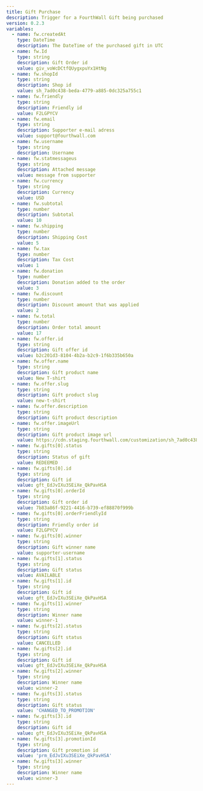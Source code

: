```yaml
---
title: Gift Purchase
description: Trigger for a FourthWall Gift being purchased
version: 0.2.3
variables:
  - name: fw.createdAt
    type: DateTime
    description: The DateTime of the purchased gift in UTC
  - name: fw.Id
    type: string
    description: Gift Order id
    value: giv_voWcDCtfQUygxpuYx1HtNg
  - name: fw.shopId
    type: string
    description: Shop id
    value: sh_7ad0c438-beda-4779-a885-0dc325a755c1
  - name: fw.friendly
    type: string
    description: Friendly id
    value: F2LGPYCV
  - name: fw.email
    type: string
    description: Supporter e-mail adress
    value: support@fourthwall.com
  - name: fw.username
    type: string
    description: Username
  - name: fw.statmessageus
    type: string
    description: Attached message
    value: message from supporter
  - name: fw.currency
    type: string
    description: Currency
    value: USD
  - name: fw.subtotal
    type: number
    description: Subtotal
    value: 10
  - name: fw.shipping
    type: number
    description: Shipping Cost
    value: 5
  - name: fw.tax
    type: number
    description: Tax Cost
    value: 1
  - name: fw.donation
    type: number
    description: Donation added to the order
    value: 3
  - name: fw.discount
    type: number
    description: Discount amount that was applied
    value: 2
  - name: fw.total
    type: number
    description: Order total amount
    value: 17
  - name: fw.offer.id
    type: string
    description: Gift offer id
    value: b2c201d3-8104-4b2a-b2c9-1f6b335b650a
  - name: fw.offer.name
    type: string
    description: Gift product name
    value: New T-shirt
  - name: fw.offer.slug
    type: string
    description: Gift product slug
    value: new-t-shirt
  - name: fw.offer.description
    type: string
    description: Gift product description
  - name: fw.offer.imageUrl
    type: string
    description: Gift product image url
    value: https://cdn.staging.fourthwall.com/customization/sh_7ad0c438-beda-4779-a885-0dc325a755c1/5a125858-0e0c-4099-996f-db61cbd62f8e.jpeg
  - name: fw.gifts[0].status
    type: string
    description: Status of gift
    value: REDEEMED
  - name: fw.gifts[0].id
    type: string
    description: Gift id
    value: gft_EdJvIXu3SEiXe_QkPavHSA
  - name: fw.gifts[0].orderId
    type: string
    description: Gift order id
    value: 7b83a86f-9221-4416-b739-ef88870f999b
  - name: fw.gifts[0].orderFriendlyId
    type: string
    description: Friendly order id
    value: F2LGPYCV
  - name: fw.gifts[0].winner
    type: string
    description: Gift winner name
    value: supporter-username
  - name: fw.gifts[1].status
    type: string
    description: Gift status
    value: AVAILABLE
  - name: fw.gifts[1].id
    type: string
    description: Gift id
    value: gft_EdJvIXu3SEiXe_QkPavHSA
  - name: fw.gifts[1].winner
    type: string
    description: Winner name
    value: winner-1
  - name: fw.gifts[2].status
    type: string
    description: Gift status
    value: CANCELLED
  - name: fw.gifts[2].id
    type: string
    description: Gift id
    value: gft_EdJvIXu3SEiXe_QkPavHSA
  - name: fw.gifts[2].winner
    type: string
    description: Winner name
    value: winner-2
  - name: fw.gifts[3].status
    type: string
    description: Gift status
    value: 'CHANGED_TO_PROMOTION'
  - name: fw.gifts[3].id
    type: string
    description: Gift id
    value: gft_EdJvIXu3SEiXe_QkPavHSA
  - name: fw.gifts[3].promotionId
    type: string
    description: Gift promotion id
    value: 'prm_EdJvIXu3SEiXe_QkPavHSA'
  - name: fw.gifts[3].winner
    type: string
    description: Winner name
    value: winner-3
---
```

